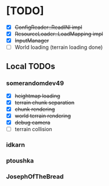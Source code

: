 # [TODO]

- [x] ~~ConfigReader::ReadINI impl~~
- [x] ~~ResourceLoader::LoadMapping impl~~
- [x] ~~InputManager~~
- [ ] World loading (terrain loading done)

## Local TODOs

### somerandomdev49

- [x] ~~heightmap loading~~
- [x] ~~terrain chunk separation~~
- [x] ~~chunk rendering~~
- [x] ~~world terrain rendering~~
- [x] ~~debug camera~~
- [ ] terrain collision

### idkarn

### ptoushka

### JosephOfTheBread

